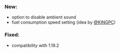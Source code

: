 
### New:
 - option to disable ambient sound
 - fuel consumption speed setting (idea by [@KINGPC](https://www.planetminecraft.com/member/kingpc/))

### Fixed:
 - compatibility with 1.19.2
